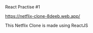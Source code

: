 React Practise #1


https://netflix-clone-8deeb.web.app/



This Netflix Clone is made using ReactJS 
